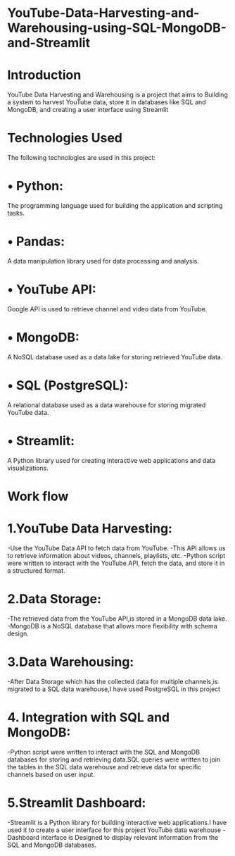 # YouTube-Data-Harvesting-and-Warehousing-using-SQL-MongoDB-and-Streamlit

# Introduction
YouTube Data Harvesting and Warehousing is a project that aims to Building a system to harvest YouTube data, store it in databases like SQL and MongoDB, and creating a user interface using Streamlit

# Technologies Used

The following technologies are used in this project:

# •	Python:
The programming language used for building the application and scripting tasks.
# •	Pandas: 
A data manipulation library used for data processing and analysis.
# •	YouTube API:
Google API is used to retrieve channel and video data from YouTube.
# •	MongoDB:
A NoSQL database used as a data lake for storing retrieved YouTube data.
# •	SQL (PostgreSQL): 
A relational database used as a data warehouse for storing migrated YouTube data.
# •	Streamlit:
A Python library used for creating interactive web applications and data visualizations.




# Work flow
# 1.YouTube Data Harvesting:
-Use the YouTube Data API to fetch data from YouTube. 
-This API allows us to retrieve information about videos, channels, playlists, etc.
-Python script were written to interact with the YouTube API, fetch the data, and store it in a structured format.

# 2.Data Storage:
-The retrieved data from the YouTube API,is stored in a MongoDB data lake.
-MongoDB is a NoSQL database that allows more flexibility with schema design.

# 3.Data Warehousing:
-After Data Storage which has the collected data for multiple channels,is migrated to a SQL data warehouse,I have used PostgreSQL in this project

# 4. Integration with SQL and MongoDB:
 -Python script were written to interact with the SQL and MongoDB databases for storing and retrieving data.SQL queries were written to join the tables in the SQL data warehouse and retrieve data for specific channels based on user input.

 # 5.Streamlit Dashboard:
 -Streamlit is a Python library for building interactive web applications.I have used it to create a user interface for this project YouTube data warehouse
 -Dashboard interface is Designed to display relevant information from the SQL and MongoDB databases.
